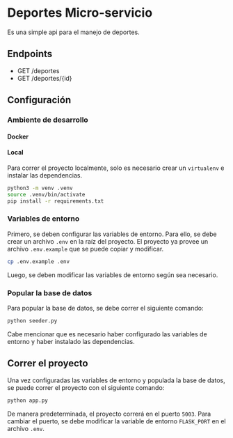 # Deportes Micro-servicio

Es una simple api para el manejo de deportes.

## Endpoints

- GET /deportes
- GET /deportes/{id}

## Configuración

### Ambiente de desarrollo

#### Docker

#### Local

Para correr el proyecto localmente, solo es necesario crear un `virtualenv` e instalar las dependencias.

```bash
python3 -m venv .venv
source .venv/bin/activate
pip install -r requirements.txt
```

### Variables de entorno

Primero, se deben configurar las variables de entorno. Para ello, se debe crear un archivo `.env` en la raíz del
proyecto. El proyecto ya provee un archivo `.env.example` que se puede copiar y modificar.

```bash
cp .env.example .env
```

Luego, se deben modificar las variables de entorno según sea necesario.

### Popular la base de datos

Para popular la base de datos, se debe correr el siguiente comando:

```bash
python seeder.py
```

Cabe mencionar que es necesario haber configurado las variables de entorno y haber instalado las dependencias.

## Correr el proyecto

Una vez configuradas las variables de entorno y populada la base de datos, se puede correr el proyecto con el siguiente
comando:

```bash
python app.py
```

De manera predeterminada, el proyecto correrá en el puerto `5003`. Para cambiar el puerto, se debe modificar la variable
de entorno `FLASK_PORT` en el archivo `.env`.

